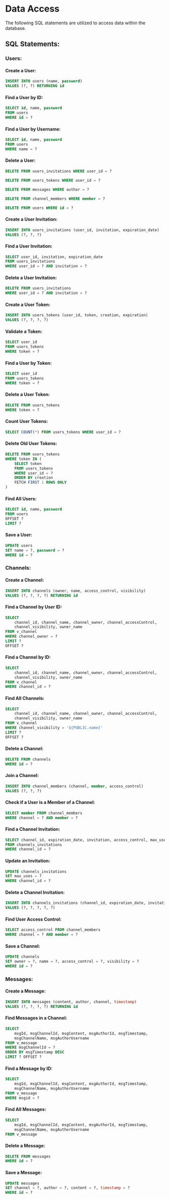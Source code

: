 # Data Access
The following SQL statements are utilized to access data within the database.

## SQL Statements:

### Users:

#### Create a User:
```sql
INSERT INTO users (name, password)
VALUES (?, ?) RETURNING id
```

#### Find a User by ID:
```sql
SELECT id, name, password
FROM users
WHERE id = ?
```

#### Find a User by Username:
```sql
SELECT id, name, password
FROM users
WHERE name = ?
```

#### Delete a User:
```sql
DELETE FROM users_invitations WHERE user_id = ?
```
```sql
DELETE FROM users_tokens WHERE user_id = ?
```
```sql
DELETE FROM messages WHERE author = ?
```
```sql
DELETE FROM channel_members WHERE member = ?
```
```sql
DELETE FROM users WHERE id = ?
```

#### Create a User Invitation:
```sql
INSERT INTO users_invitations (user_id, invitation, expiration_date)
VALUES (?, ?, ?)
```

#### Find a User Invitation:
```sql
SELECT user_id, invitation, expiration_date
FROM users_invitations
WHERE user_id = ? AND invitation = ?
```

#### Delete a User Invitation:
```sql
DELETE FROM users_invitations
WHERE user_id = ? AND invitation = ?
```

#### Create a User Token:
```sql
INSERT INTO users_tokens (user_id, token, creation, expiration)
VALUES (?, ?, ?, ?)
```

#### Validate a Token:
```sql
SELECT user_id
FROM users_tokens
WHERE token = ?
```

#### Find a User by Token:
```sql
SELECT user_id
FROM users_tokens
WHERE token = ?
```

#### Delete a User Token:
```sql
DELETE FROM users_tokens
WHERE token = ?
```

#### Count User Tokens:
```sql
SELECT COUNT(*) FROM users_tokens WHERE user_id = ?
```

#### Delete Old User Tokens:
```sql
DELETE FROM users_tokens
WHERE token IN (
    SELECT token
    FROM users_tokens
    WHERE user_id = ?
    ORDER BY creation 
    FETCH FIRST 1 ROWS ONLY
)
```

#### Find All Users:
```sql
SELECT id, name, password
FROM users
OFFSET ?
LIMIT ?
```

#### Save a User:
```sql
UPDATE users
SET name = ?, password = ?
WHERE id = ?
```

### Channels:

#### Create a Channel:
```sql
INSERT INTO channels (owner, name, access_control, visibility)
VALUES (?, ?, ?, ?) RETURNING id
```

#### Find a Channel by User ID:
```sql
SELECT 
    channel_id, channel_name, channel_owner, channel_accessControl,
    channel_visibility, owner_name
FROM v_channel
WHERE channel_owner = ?
LIMIT ?
OFFSET ?
```

#### Find a Channel by ID:
```sql
SELECT 
    channel_id, channel_name, channel_owner, channel_accessControl,
    channel_visibility, owner_name
FROM v_channel
WHERE channel_id = ?
```

#### Find All Channels:
```sql
SELECT 
    channel_id, channel_name, channel_owner, channel_accessControl,
    channel_visibility, owner_name
FROM v_channel
WHERE channel_visibility = '${PUBLIC.name}'
LIMIT ?
OFFSET ?
```

#### Delete a Channel:
```sql
DELETE FROM channels
WHERE id = ?
```

#### Join a Channel:
```sql
INSERT INTO channel_members (channel, member, access_control)
VALUES (?, ?, ?)
```

#### Check if a User is a Member of a Channel:
```sql
SELECT member FROM channel_members
WHERE channel = ? AND member = ?
```

#### Find a Channel Invitation:
```sql
SELECT channel_id, expiration_date, invitation, access_control, max_uses
FROM channels_invitations
WHERE channel_id = ?
```

#### Update an Invitation:
```sql
UPDATE channels_invitations
SET max_uses = ?
WHERE channel_id = ?
```

#### Delete a Channel Invitation:
```sql
INSERT INTO channels_invitations (channel_id, expiration_date, invitation, access_control, max_uses)
VALUES (?, ?, ?, ?, ?)
```

#### Find User Access Control:
```sql
SELECT access_control FROM channel_members
WHERE channel = ? AND member = ?
```

#### Save a Channel:
```sql
UPDATE channels
SET owner = ?, name = ?, access_control = ?, visibility = ?
WHERE id = ?
```

### Messages:

#### Create a Message:
```sql
INSERT INTO messages (content, author, channel, timestamp)
VALUES (?, ?, ?, ?) RETURNING id
```

#### Find Messages in a Channel:
```sql
SELECT 
    msgId, msgChannelId, msgContent, msgAuthorId, msgTimestamp,
    msgChannelName, msgAuthorUsername
FROM v_message
WHERE msgChannelId = ?
ORDER BY msgTimestamp DESC
LIMIT ? OFFSET ?
```

#### Find a Message by ID:
```sql
SELECT 
    msgId, msgChannelId, msgContent, msgAuthorId, msgTimestamp,
    msgChannelName, msgAuthorUsername
FROM v_message
WHERE msgid = ?
```

#### Find All Messages:
```sql
SELECT 
    msgId, msgChannelId, msgContent, msgAuthorId, msgTimestamp,
    msgChannelName, msgAuthorUsername
FROM v_message
```

#### Delete a Message:
```sql
DELETE FROM messages
WHERE id = ?
```

#### Save a Message:
```sql
UPDATE messages
SET channel = ?, author = ?, content = ?, timestamp = ?
WHERE id = ?
```
